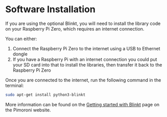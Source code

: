 # Software Installation

If you are using the optional Blinkt, you will need to install the library code on your Raspberry Pi Zero, which requires an internet connection.

You can either:
1) Connect the Raspberry Pi Zero to the internet using a USB to Ethernet dongle
2) If you have a Raspberry Pi with an internet connection you could put your SD card into that to install the libraries, then transfer it back to the Raspberry Pi Zero

Once you are connected to the internet, run the following command in the terminal:

```bash
sudo apt-get install python3-blinkt
```
More information can be found on the [Getting started with Blinkt](https://learn.pimoroni.com/tutorial/sandyj/getting-started-with-blinkt) page on the Pimoroni website.
